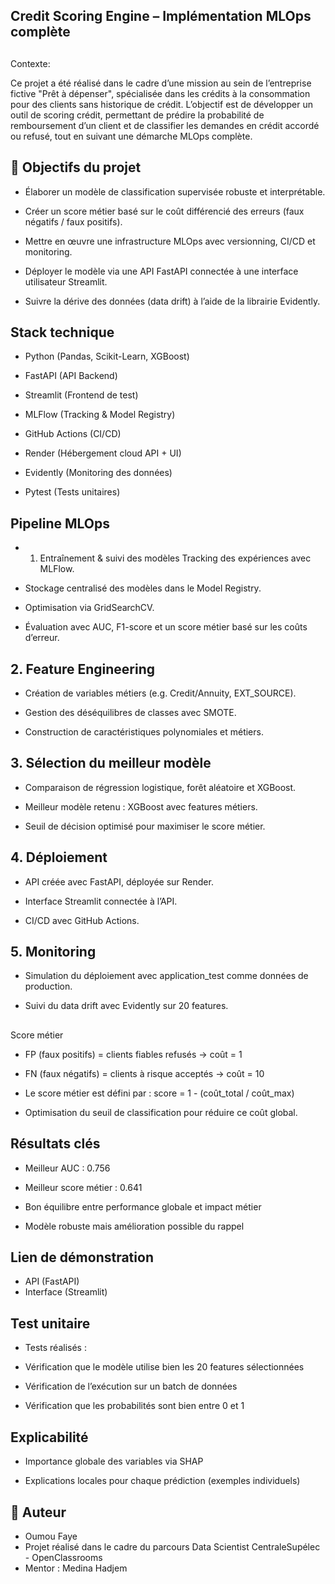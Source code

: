 ## Credit Scoring Engine – Implémentation MLOps complète

##
Contexte:

Ce projet a été réalisé dans le cadre d’une mission au sein de l’entreprise fictive "Prêt à dépenser", spécialisée dans les crédits à la consommation pour des clients sans historique de crédit.
L’objectif est de développer un outil de scoring crédit, permettant de prédire la probabilité de remboursement d’un client et de classifier les demandes en crédit accordé ou refusé, tout en suivant une démarche MLOps complète.

## 🎯 Objectifs du projet
- Élaborer un modèle de classification supervisée robuste et interprétable.

- Créer un score métier basé sur le coût différencié des erreurs (faux négatifs / faux positifs).

- Mettre en œuvre une infrastructure MLOps avec versionning, CI/CD et monitoring.

- Déployer le modèle via une API FastAPI connectée à une interface utilisateur Streamlit.

- Suivre la dérive des données (data drift) à l’aide de la librairie Evidently.

## Stack technique
- Python (Pandas, Scikit-Learn, XGBoost)

- FastAPI (API Backend)

- Streamlit (Frontend de test)

- MLFlow (Tracking & Model Registry)

- GitHub Actions (CI/CD)

- Render (Hébergement cloud API + UI)

- Evidently (Monitoring des données)

- Pytest (Tests unitaires)

## Pipeline MLOps

- 1. Entraînement & suivi des modèles
Tracking des expériences avec MLFlow.

- Stockage centralisé des modèles dans le Model Registry.

- Optimisation via GridSearchCV.

- Évaluation avec AUC, F1-score et un score métier basé sur les coûts d’erreur.

## 2. Feature Engineering
- Création de variables métiers (e.g. Credit/Annuity, EXT_SOURCE).

- Gestion des déséquilibres de classes avec SMOTE.

- Construction de caractéristiques polynomiales et métiers.

## 3. Sélection du meilleur modèle
- Comparaison de régression logistique, forêt aléatoire et XGBoost.

- Meilleur modèle retenu : XGBoost avec features métiers.

- Seuil de décision optimisé pour maximiser le score métier.

## 4. Déploiement
- API créée avec FastAPI, déployée sur Render.

- Interface Streamlit connectée à l’API.

- CI/CD avec GitHub Actions.

## 5. Monitoring
- Simulation du déploiement avec application_test comme données de production.

- Suivi du data drift avec Evidently sur 20 features.

##
Score métier
- FP (faux positifs) = clients fiables refusés → coût = 1

- FN (faux négatifs) = clients à risque acceptés → coût = 10

- Le score métier est défini par :
score = 1 - (coût_total / coût_max)

- Optimisation du seuil de classification pour réduire ce coût global.

## Résultats clés
- Meilleur AUC : 0.756

- Meilleur score métier : 0.641

- Bon équilibre entre performance globale et impact métier

- Modèle robuste mais amélioration possible du rappel


## Lien de démonstration
- API (FastAPI) 
- Interface (Streamlit)

## Test unitaire
- Tests réalisés :

- Vérification que le modèle utilise bien les 20 features sélectionnées

- Vérification de l’exécution sur un batch de données

- Vérification que les probabilités sont bien entre 0 et 1

## Explicabilité
- Importance globale des variables via SHAP

- Explications locales pour chaque prédiction (exemples individuels)

## 📢 Auteur
- Oumou Faye
- Projet réalisé dans le cadre du parcours Data Scientist CentraleSupélec - OpenClassrooms
- Mentor : Medina Hadjem
